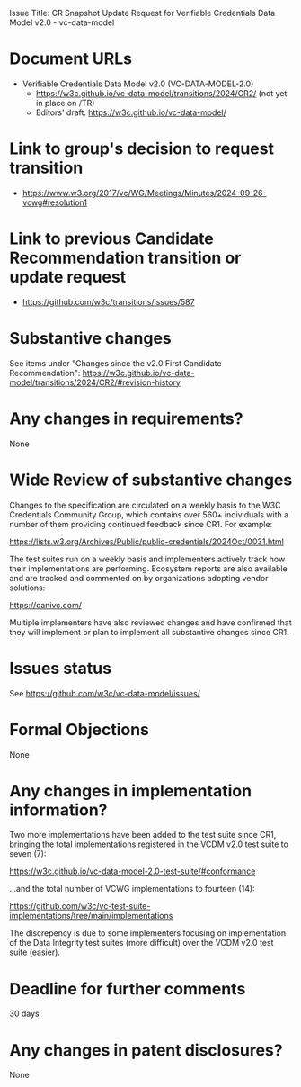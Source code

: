 Issue Title: CR Snapshot Update Request for Verifiable Credentials Data Model v2.0 - vc-data-model

# Document URLs

- Verifiable Credentials Data Model v2.0 (VC-DATA-MODEL-2.0)
  - https://w3c.github.io/vc-data-model/transitions/2024/CR2/ (not yet in place on /TR)
  - Editors' draft: https://w3c.github.io/vc-data-model/

# Link to group's decision to request transition

- https://www.w3.org/2017/vc/WG/Meetings/Minutes/2024-09-26-vcwg#resolution1

# Link to previous Candidate Recommendation transition or update request

- https://github.com/w3c/transitions/issues/587

# Substantive changes

See items under "Changes since the v2.0 First Candidate Recommendation": https://w3c.github.io/vc-data-model/transitions/2024/CR2/#revision-history

# Any changes in requirements?

None

# Wide Review of substantive changes

Changes to the specification are circulated on a weekly basis to the W3C Credentials Community Group, which contains over 560+ individuals with a number of them providing continued feedback since CR1. For example:

https://lists.w3.org/Archives/Public/public-credentials/2024Oct/0031.html

The test suites run on a weekly basis and implementers actively track how their implementations are performing. Ecosystem reports are also available and are tracked and commented on by organizations adopting vendor solutions: 

https://canivc.com/

Multiple implementers have also reviewed changes and have confirmed that they will implement or plan to implement all substantive changes since CR1. 

# Issues status

See https://github.com/w3c/vc-data-model/issues/

# Formal Objections

None

# Any changes in implementation information?

Two more implementations have been added to the test suite since CR1, bringing the total implementations registered in the VCDM v2.0 test suite to seven (7):

https://w3c.github.io/vc-data-model-2.0-test-suite/#conformance

...and the total number of VCWG implementations to fourteen (14): 

https://github.com/w3c/vc-test-suite-implementations/tree/main/implementations

The discrepency is due to some implementers focusing on implementation of the Data Integrity test suites (more difficult) over the VCDM v2.0 test suite (easier).

# Deadline for further comments

30 days

# Any changes in patent disclosures?

None
